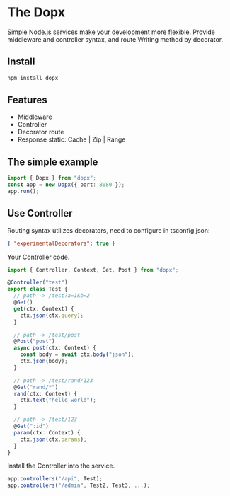 # The Dopx

Simple Node.js services make your development more flexible.
Provide middleware and controller syntax, and route Writing method by decorator.

## Install

```sh
npm install dopx
```

## Features

- Middleware
- Controller
- Decorator route
- Response static: Cache | Zip | Range

## The simple example

```ts
import { Dopx } from "dopx";
const app = new Dopx({ port: 8080 });
app.run();
```

## Use Controller

Routing syntax utilizes decorators, need to configure in tsconfig.json:

```json
{ "experimentalDecorators": true }
```

Your Controller code.

```ts
import { Controller, Context, Get, Post } from "dopx";

@Controller("test")
export class Test {
  // path -> /test?a=1&b=2
  @Get()
  get(ctx: Context) {
    ctx.json(ctx.query);
  }

  // path -> /test/post
  @Post("post")
  async post(ctx: Context) {
    const body = await ctx.body("json");
    ctx.json(body);
  }

  // path -> /test/rand/123
  @Get("rand/*")
  rand(ctx: Context) {
    ctx.text("hello world");
  }

  // path -> /test/123
  @Get(":id")
  param(ctx: Context) {
    ctx.json(ctx.params);
  }
}
```

Install the Controller into the service.

```ts
app.controllers("/api", Test);
app.controllers("/admin", Test2, Test3, ...);
```
